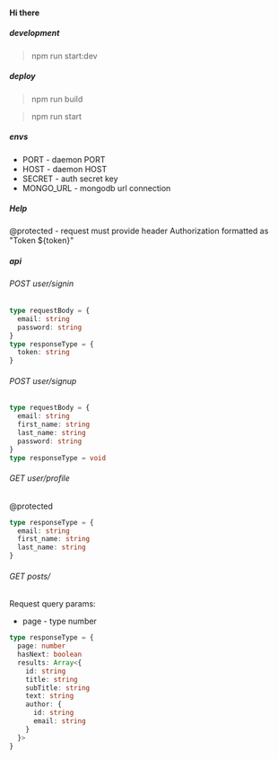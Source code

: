 #### Hi there

##### development
> npm run start:dev

##### deploy
> npm run build

> npm run start

##### envs
 - PORT - daemon PORT
 - HOST - daemon HOST
 - SECRET - auth secret key
 - MONGO_URL - mongodb url connection

##### Help
@protected - request must provide header Authorization formatted as "Token ${token}"

##### api
###### POST user/signin
```typescript
type requestBody = {
  email: string
  password: string
}
type responseType = {
  token: string
}
```
###### POST user/signup
```typescript
type requestBody = {
  email: string
  first_name: string
  last_name: string
  password: string
}
type responseType = void
```
###### GET user/profile
@protected
```typescript
type responseType = {
  email: string
  first_name: string
  last_name: string
}
```
###### GET posts/
Request query params: 
 - page - type number
```typescript
type responseType = {
  page: number
  hasNext: boolean
  results: Array<{
    id: string
    title: string
    subTitle: string
    text: string
    author: {
      id: string
      email: string
    }
  }>
}
```


